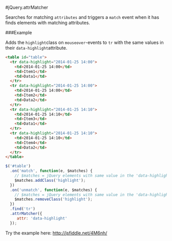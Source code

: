 #jQuery.attrMatcher

Searches for matching ```attributes``` and triggers a ```match``` event when it has finds 
elements with matching attributes.

###Example

Adds the ```highlight```class on ```mouseover```-events to ```tr``` with 
the same values in their ```data-highlight```attribute.


```html
<table id="table">
  <tr data-highlight="2014-01-25 14:00">
    <td>2014-01-25 14:00</td>
    <td>Item1</td>
    <td>Data1</td>
  </tr>
  <tr data-highlight="2014-01-25 14:00">
    <td>2014-01-25 14:00</td>
    <td>Item2</td>
    <td>Data2</td>
  </tr>
  <tr data-highlight="2014-01-25 14:10">
    <td>2014-01-25 14:10</td>
    <td>Item3</td>
    <td>Data1</td>
  </tr>
  <tr data-highlight="2014-01-25 14:10">
    <td>2014-01-25 14:10</td>
    <td>Item4</td>
    <td>Data2</td>
  </tr>
</table>
```

```javascript
$('#table')
  .on('match', function(e, $matches) {
    // $matches = jQuery elements with same value in the 'data-highlight' attribute.
    $matches.addClass('highlight');
  })
  .on('unmatch', function(e, $matches) {
    // $matches = jQuery elements with same value in the 'data-highlight' attribute.
    $matches.removeClass('highlight');
  })
  .find('tr')
  .attrMatcher({
     attr: 'data-highlight'
  });
```

Try the example here: http://jsfiddle.net/4M6nh/
